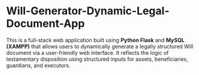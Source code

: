 # Will-Generator-Dynamic-Legal-Document-App
This is a full-stack web application built using **Python Flask** and **MySQL (XAMPP)** that allows users to dynamically generate a legally structured Will document via a user-friendly web interface. It reflects the logic of testamentary disposition using structured inputs for assets, beneficiaries, guardians, and executors.

